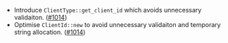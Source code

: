 - Introduce `ClientType::get_client_id` which avoids unnecessary validaiton.
  ([#1014](https://github.com/cosmos/ibc-rs/issues/1014))
- Optimise `ClientId::new` to avoid unnecessary validaiton and temporary
  string allocation. ([#1014](https://github.com/cosmos/ibc-rs/issues/1014))
